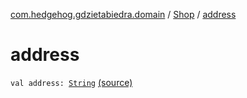 [com.hedgehog.gdzietabiedra.domain](../index.md) / [Shop](index.md) / [address](./address.md)

# address

`val address: `[`String`](https://kotlinlang.org/api/latest/jvm/stdlib/kotlin/-string/index.html) [(source)](https://github.com/asvid/GdzieTaBiedra/tree/master/domain/src/main/java/com/github/asvid/biedra/domain/Shop.kt#L7)